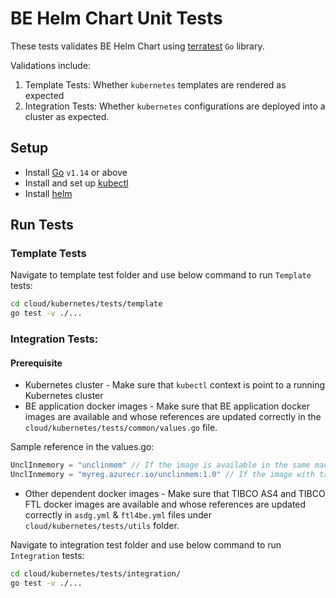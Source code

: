 # BE Helm Chart Unit Tests
These tests validates BE Helm Chart using [terratest](https://github.com/gruntwork-io/terratest) `Go` library.

Validations include:
1. Template Tests: Whether `kubernetes` templates are rendered as expected
2. Integration Tests: Whether `kubernetes` configurations are deployed into a cluster as expected.

## Setup
* Install [Go](https://golang.org/doc/install) `v1.14` or above
* Install and set up [kubectl](https://kubernetes.io/docs/tasks/tools/install-kubectl/)
* Install [helm](https://helm.sh/docs/intro/install/)

## Run Tests

### Template Tests
Navigate to template test folder and use below command to run  `Template` tests:
```sh
cd cloud/kubernetes/tests/template
go test -v ./...
```

### Integration Tests:
#### Prerequisite
* Kubernetes cluster - Make sure that `kubectl` context is point to a running Kubernetes cluster
* BE application docker images - Make sure that BE application docker images are available and whose references are updated correctly in the `cloud/kubernetes/tests/common/values.go` file.

Sample reference in the values.go:
```go
UnclInmemory = "unclinmem" // If the image is available in the same machine as Kuberenetes cluster
UnclInmemory = "myreg.azurecr.io/unclinmem:1.0" // If the image with tag 1.0 is available at myreg.azurecr.io 
```
* Other dependent docker images - Make sure that TIBCO AS4 and TIBCO FTL docker images are available and whose references are updated correctly in `asdg.yml` & `ftl4be.yml` files under `cloud/kubernetes/tests/utils` folder.

Navigate to integration test folder and use below command to run  `Integration` tests:
```sh
cd cloud/kubernetes/tests/integration/
go test -v ./...
```